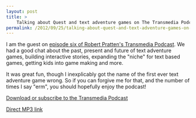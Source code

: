 ```yaml
---
layout: post
title: >
    Talking about Quest and text adventure games on The Transmedia Podcast
permalink: /2012/09/25/talking-about-quest-and-text-adventure-games-on-the-transmedia-podcast/
---
```

I am the guest on <a href="http://www.tstoryteller.com/transmedia-podcast-episode-six-adventure-games">episode six of Robert Pratten's Transmedia Podcast</a>. We had a good chat about the past, present and future of text adventure games, building interactive stories, expanding the "niche" for text based games, getting kids into game making and more.

It was great fun, though I inexplicably got the name of the first ever text adventure game wrong. So if you can forgive me for that, and the number of times I say "erm", you should hopefully enjoy the podcast!

<a href="http://transmedia.podomatic.com/">Download or subscribe to the Transmedia Podcast</a>

<a href="http://transmedia.podomatic.com/enclosure/2012-09-25T11_45_25-07_00.mp3">Direct MP3 link</a>